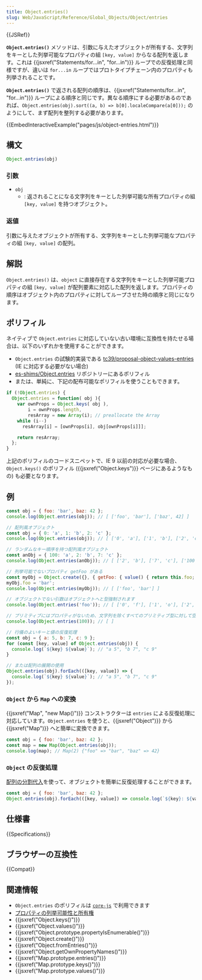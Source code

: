 ```yaml
---
title: Object.entries()
slug: Web/JavaScript/Reference/Global_Objects/Object/entries
---
```


{{JSRef}}

**`Object.entries()`** メソッドは、引数に与えたオブジェクトが所有する、文字列をキーとした列挙可能なプロパティの組 `[key, value]` からなる配列を返します。これは {{jsxref("Statements/for...in", "for...in")}} ループでの反復処理と同様ですが、違いは `for...in` ループではプロトタイプチェーン内のプロパティも列挙されることです。

**`Object.entries()`** で返される配列の順序は、{{jsxref("Statements/for...in", "for...in")}} ループによる順序と同じです。異なる順序にする必要があるのであれば、`Object.entries(obj).sort((a, b) => b[0].localeCompare(a[0]));` のようにして、まず配列を整列する必要があります。

{{EmbedInteractiveExample("pages/js/object-entries.html")}}

## 構文

```js
Object.entries(obj)
```

### 引数

- `obj`
  - : 返されることになる文字列をキーとした列挙可能な所有プロパティの組 `[key, value]` を持つオブジェクト。

### 返値

引数に与えたオブジェクトが所有する、文字列をキーとした列挙可能なプロパティの組 `[key, value]` の配列。

## 解説

`Object.entries()` は、`object` に直接存在する文字列をキーとした列挙可能プロパティの組 `[key, value]` が配列要素に対応した配列を返します。プロパティの順序はオブジェクト内のプロパティに対してループさせた時の順序と同じになります。

## ポリフィル

ネイティブで `Object.entries` に対応していない古い環境に互換性を持たせる場合は、以下のいずれかを使用することができます。

- `Object.entries` の試験的実装である [tc39/proposal-object-values-entries](https://github.com/tc39/proposal-object-values-entries) (IE に対応する必要がない場合)
- [es-shims/Object.entries](https://github.com/es-shims/Object.entries) リポジトリーにあるポリフィル
- または、単純に、下記の配布可能なポリフィルを使うこともできます。

```js
if (!Object.entries) {
  Object.entries = function( obj ){
    var ownProps = Object.keys( obj ),
        i = ownProps.length,
        resArray = new Array(i); // preallocate the Array
    while (i--)
      resArray[i] = [ownProps[i], obj[ownProps[i]]];

    return resArray;
  };
}
```

上記のポリフィルのコードスニペットで、IE 9 以前の対応が必要な場合、`Object.keys()` のポリフィル ({{jsxref("Object.keys")}} ページにあるようなもの) も必要となります。

## 例

```js
const obj = { foo: 'bar', baz: 42 };
console.log(Object.entries(obj)); // [ ['foo', 'bar'], ['baz', 42] ]

// 配列風オブジェクト
const obj = { 0: 'a', 1: 'b', 2: 'c' };
console.log(Object.entries(obj)); // [ ['0', 'a'], ['1', 'b'], ['2', 'c'] ]

// ランダムなキー順序を持つ配列風オブジェクト
const anObj = { 100: 'a', 2: 'b', 7: 'c' };
console.log(Object.entries(anObj)); // [ ['2', 'b'], ['7', 'c'], ['100', 'a'] ]

// 列挙可能でないプロパティ getFoo がある
const myObj = Object.create({}, { getFoo: { value() { return this.foo; } } });
myObj.foo = 'bar';
console.log(Object.entries(myObj)); // [ ['foo', 'bar'] ]

// オブジェクトでない引数はオブジェクトへと型強制されます
console.log(Object.entries('foo')); // [ ['0', 'f'], ['1', 'o'], ['2', 'o'] ]

// プリミティブにはプロパティがないため、文字列を除くすべてのプリミティブ型に対して空の配列を返します (上記の例を参照)
console.log(Object.entries(100)); // [ ]

// 行儀のよいキーと値の反復処理
const obj = { a: 5, b: 7, c: 9 };
for (const [key, value] of Object.entries(obj)) {
  console.log(`${key} ${value}`); // "a 5", "b 7", "c 9"
}

// または配列の展開の使用
Object.entries(obj).forEach(([key, value]) => {
  console.log(`${key} ${value}`); // "a 5", "b 7", "c 9"
});
```

### `Object` から `Map` への変換

{{jsxref("Map", "new Map()")}} コンストラクターは `entries` による反復処理に対応しています。`Object.entries` を使うと、{{jsxref("Object")}} から {{jsxref("Map")}} へと簡単に変換できます。

```js
const obj = { foo: 'bar', baz: 42 };
const map = new Map(Object.entries(obj));
console.log(map); // Map(2) {"foo" => "bar", "baz" => 42}
```

### `Object` の反復処理

[配列の分割代入](/ja/docs/Web/JavaScript/Reference/Operators/Destructuring_assignment#配列の分割代入)を使って、オブジェクトを簡単に反復処理することができます。

```js
const obj = { foo: 'bar', baz: 42 };
Object.entries(obj).forEach(([key, value]) => console.log(`${key}: ${value}`)); // "foo: bar", "baz: 42"
```

## 仕様書

{{Specifications}}

## ブラウザーの互換性

{{Compat}}

## 関連情報

- `Object.entries` のポリフィルは [`core-js`](https://github.com/zloirock/core-js#ecmascript-object) で利用できます
- [プロパティの列挙可能性と所有権](/ja/docs/Web/JavaScript/Enumerability_and_ownership_of_properties)
- {{jsxref("Object.keys()")}}
- {{jsxref("Object.values()")}}
- {{jsxref("Object.prototype.propertyIsEnumerable()")}}
- {{jsxref("Object.create()")}}
- {{jsxref("Object.fromEntries()")}}
- {{jsxref("Object.getOwnPropertyNames()")}}
- {{jsxref("Map.prototype.entries()")}}
- {{jsxref("Map.prototype.keys()")}}
- {{jsxref("Map.prototype.values()")}}
